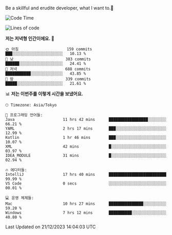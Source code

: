 Be a skillful and erudite developer, what I want to.👶

<!--START_SECTION:waka-->
![Code Time](http://img.shields.io/badge/Code%20Time-369%20hrs%2054%20mins-blue)

![Lines of code](https://img.shields.io/badge/%EC%A0%80%EB%8A%94%20%EC%97%AC%ED%83%9C%EA%B9%8C%EC%A7%80%20-747.8%20thousand%20%EC%A4%84%EC%9D%98%20%EC%BD%94%EB%93%9C%EB%A5%BC%20%EC%9E%91%EC%84%B1%ED%96%88%EC%96%B4%EC%9A%94.-blue)

**저는 저녁형 인간이에요. 🦉** 

```text
🌞 아침                     159 commits         ███░░░░░░░░░░░░░░░░░░░░░░   10.13 % 
🌆 낮　                     383 commits         ██████░░░░░░░░░░░░░░░░░░░   24.41 % 
🌃 저녁                     688 commits         ███████████░░░░░░░░░░░░░░   43.85 % 
🌙 밤　                     339 commits         █████░░░░░░░░░░░░░░░░░░░░   21.61 % 
```


📊 **저는 이번주를 이렇게 시간을 보냈어요.** 

```text
🕑︎ Timezone: Asia/Tokyo

💬 프로그래밍 언어들: 
Java                     11 hrs 42 mins      █████████████████░░░░░░░░   66.21 % 
YAML                     2 hrs 17 mins       ███░░░░░░░░░░░░░░░░░░░░░░   12.99 % 
Kotlin                   1 hr 46 mins        ███░░░░░░░░░░░░░░░░░░░░░░   10.07 % 
XML                      42 mins             █░░░░░░░░░░░░░░░░░░░░░░░░   03.97 % 
IDEA_MODULE              31 mins             █░░░░░░░░░░░░░░░░░░░░░░░░   02.94 % 

🔥 에디터들: 
IntelliJ                 17 hrs 40 mins      █████████████████████████   99.99 % 
VS Code                  0 secs              ░░░░░░░░░░░░░░░░░░░░░░░░░   00.01 % 

💻 운영 체제들: 
Mac                      10 hrs 27 mins      ███████████████░░░░░░░░░░   59.20 % 
Windows                  7 hrs 12 mins       ██████████░░░░░░░░░░░░░░░   40.80 % 
```


 Last Updated on 21/12/2023 14:04:03 UTC
<!--END_SECTION:waka-->
